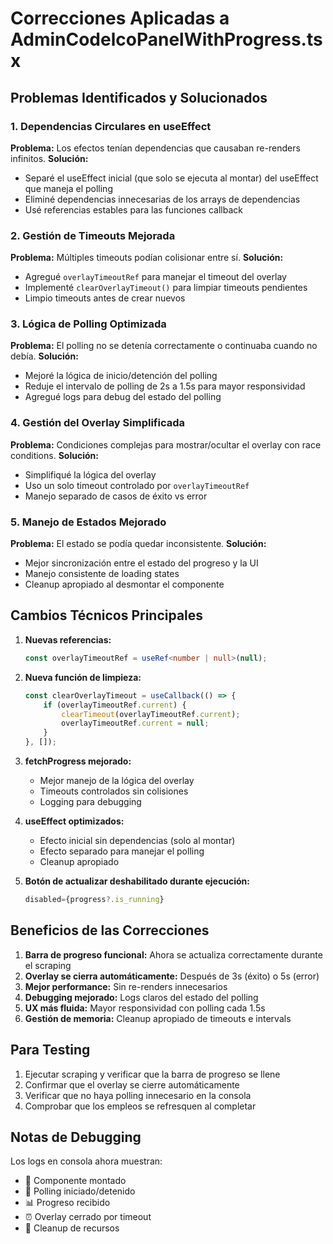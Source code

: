# Correcciones Aplicadas a AdminCodelcoPanelWithProgress.tsx

## Problemas Identificados y Solucionados

### 1. **Dependencias Circulares en useEffect**
**Problema:** Los efectos tenían dependencias que causaban re-renders infinitos.
**Solución:** 
- Separé el useEffect inicial (que solo se ejecuta al montar) del useEffect que maneja el polling
- Eliminé dependencias innecesarias de los arrays de dependencias
- Usé referencias estables para las funciones callback

### 2. **Gestión de Timeouts Mejorada**
**Problema:** Múltiples timeouts podían colisionar entre sí.
**Solución:**
- Agregué `overlayTimeoutRef` para manejar el timeout del overlay
- Implementé `clearOverlayTimeout()` para limpiar timeouts pendientes
- Limpio timeouts antes de crear nuevos

### 3. **Lógica de Polling Optimizada**
**Problema:** El polling no se detenía correctamente o continuaba cuando no debía.
**Solución:**
- Mejoré la lógica de inicio/detención del polling
- Reduje el intervalo de polling de 2s a 1.5s para mayor responsividad
- Agregué logs para debug del estado del polling

### 4. **Gestión del Overlay Simplificada**
**Problema:** Condiciones complejas para mostrar/ocultar el overlay con race conditions.
**Solución:**
- Simplifiqué la lógica del overlay
- Uso un solo timeout controlado por `overlayTimeoutRef`
- Manejo separado de casos de éxito vs error

### 5. **Manejo de Estados Mejorado**
**Problema:** El estado se podía quedar inconsistente.
**Solución:**
- Mejor sincronización entre el estado del progreso y la UI
- Manejo consistente de loading states
- Cleanup apropiado al desmontar el componente

## Cambios Técnicos Principales

1. **Nuevas referencias:**
   ```typescript
   const overlayTimeoutRef = useRef<number | null>(null);
   ```

2. **Nueva función de limpieza:**
   ```typescript
   const clearOverlayTimeout = useCallback(() => {
       if (overlayTimeoutRef.current) {
           clearTimeout(overlayTimeoutRef.current);
           overlayTimeoutRef.current = null;
       }
   }, []);
   ```

3. **fetchProgress mejorado:**
   - Mejor manejo de la lógica del overlay
   - Timeouts controlados sin colisiones
   - Logging para debugging

4. **useEffect optimizados:**
   - Efecto inicial sin dependencias (solo al montar)
   - Efecto separado para manejar el polling
   - Cleanup apropiado

5. **Botón de actualizar deshabilitado durante ejecución:**
   ```typescript
   disabled={progress?.is_running}
   ```

## Beneficios de las Correcciones

1. **Barra de progreso funcional:** Ahora se actualiza correctamente durante el scraping
2. **Overlay se cierra automáticamente:** Después de 3s (éxito) o 5s (error)
3. **Mejor performance:** Sin re-renders innecesarios
4. **Debugging mejorado:** Logs claros del estado del polling
5. **UX más fluida:** Mayor responsividad con polling cada 1.5s
6. **Gestión de memoria:** Cleanup apropiado de timeouts e intervals

## Para Testing

1. Ejecutar scraping y verificar que la barra de progreso se llene
2. Confirmar que el overlay se cierre automáticamente
3. Verificar que no haya polling innecesario en la consola
4. Comprobar que los empleos se refresquen al completar

## Notas de Debugging

Los logs en consola ahora muestran:
- 🚀 Componente montado
- 🔄 Polling iniciado/detenido  
- 📊 Progreso recibido
- ⏰ Overlay cerrado por timeout
- 🧹 Cleanup de recursos
